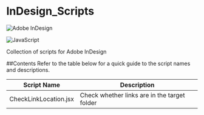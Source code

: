 # InDesign_Scripts

![Adobe InDesign](https://img.shields.io/badge/Adobe%20InDesign-49021F?style=for-the-badge&logo=adobeindesign&logoColor=white)

![JavaScript](https://img.shields.io/badge/javascript-%23323330.svg?style=for-the-badge&logo=javascript&logoColor=%23F7DF1E)

Collection of scripts for Adobe InDesign

##Contents
Refer to the table below for a quick guide to the script names and descriptions.

| **Script Name**  | **Description** |
| ------------- | ------------- |
| CheckLinkLocation.jsx | Check whether links are in the target folder |
